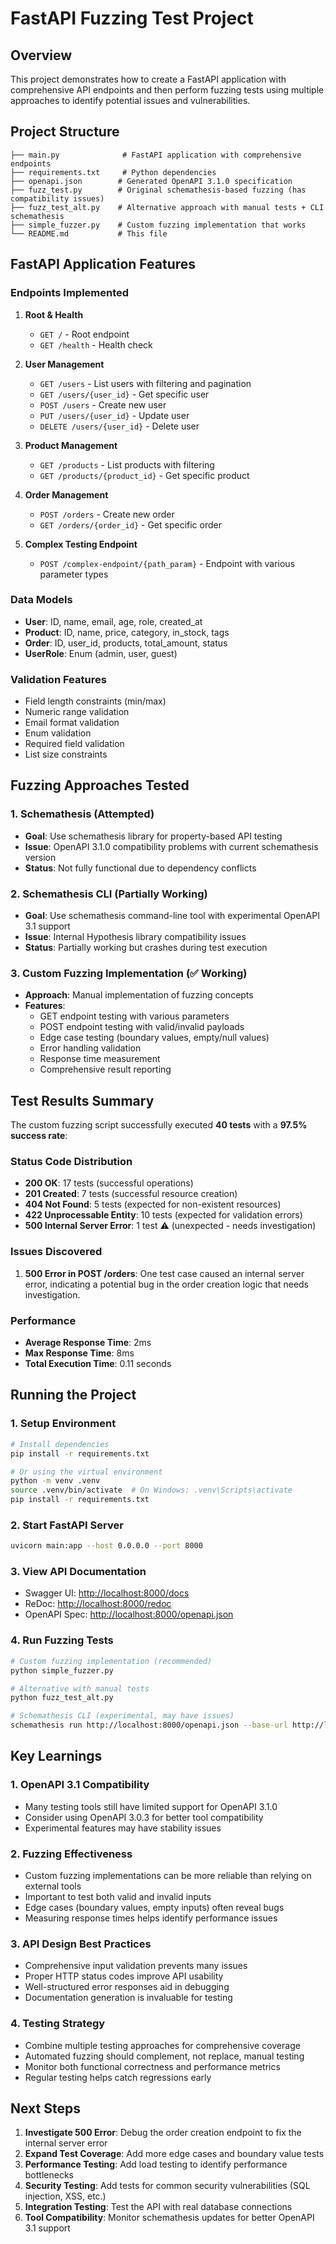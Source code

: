 # FastAPI Fuzzing Test Project

## Overview

This project demonstrates how to create a FastAPI application with comprehensive API endpoints and then perform fuzzing tests using multiple approaches to identify potential issues and vulnerabilities.

## Project Structure

```
├── main.py              # FastAPI application with comprehensive endpoints
├── requirements.txt     # Python dependencies
├── openapi.json        # Generated OpenAPI 3.1.0 specification
├── fuzz_test.py        # Original schemathesis-based fuzzing (has compatibility issues)
├── fuzz_test_alt.py    # Alternative approach with manual tests + CLI schemathesis
├── simple_fuzzer.py    # Custom fuzzing implementation that works
└── README.md           # This file
```

## FastAPI Application Features

### Endpoints Implemented

1. **Root & Health**
   - `GET /` - Root endpoint
   - `GET /health` - Health check

2. **User Management**
   - `GET /users` - List users with filtering and pagination
   - `GET /users/{user_id}` - Get specific user
   - `POST /users` - Create new user
   - `PUT /users/{user_id}` - Update user
   - `DELETE /users/{user_id}` - Delete user

3. **Product Management**
   - `GET /products` - List products with filtering
   - `GET /products/{product_id}` - Get specific product

4. **Order Management**
   - `POST /orders` - Create new order
   - `GET /orders/{order_id}` - Get specific order

5. **Complex Testing Endpoint**
   - `POST /complex-endpoint/{path_param}` - Endpoint with various parameter types

### Data Models

- **User**: ID, name, email, age, role, created_at
- **Product**: ID, name, price, category, in_stock, tags
- **Order**: ID, user_id, products, total_amount, status
- **UserRole**: Enum (admin, user, guest)

### Validation Features

- Field length constraints (min/max)
- Numeric range validation
- Email format validation
- Enum validation
- Required field validation
- List size constraints

## Fuzzing Approaches Tested

### 1. Schemathesis (Attempted)

- **Goal**: Use schemathesis library for property-based API testing
- **Issue**: OpenAPI 3.1.0 compatibility problems with current schemathesis version
- **Status**: Not fully functional due to dependency conflicts

### 2. Schemathesis CLI (Partially Working)

- **Goal**: Use schemathesis command-line tool with experimental OpenAPI 3.1 support
- **Issue**: Internal Hypothesis library compatibility issues
- **Status**: Partially working but crashes during test execution

### 3. Custom Fuzzing Implementation (✅ Working)

- **Approach**: Manual implementation of fuzzing concepts
- **Features**:
  - GET endpoint testing with various parameters
  - POST endpoint testing with valid/invalid payloads
  - Edge case testing (boundary values, empty/null values)
  - Error handling validation
  - Response time measurement
  - Comprehensive result reporting

## Test Results Summary

The custom fuzzing script successfully executed **40 tests** with a **97.5% success rate**:

### Status Code Distribution

- **200 OK**: 17 tests (successful operations)
- **201 Created**: 7 tests (successful resource creation)
- **404 Not Found**: 5 tests (expected for non-existent resources)
- **422 Unprocessable Entity**: 10 tests (expected for validation errors)
- **500 Internal Server Error**: 1 test ⚠️ (unexpected - needs investigation)

### Issues Discovered

1. **500 Error in POST /orders**: One test case caused an internal server error, indicating a potential bug in the order creation logic that needs investigation.

### Performance

- **Average Response Time**: 2ms
- **Max Response Time**: 8ms
- **Total Execution Time**: 0.11 seconds

## Running the Project

### 1. Setup Environment

```bash
# Install dependencies
pip install -r requirements.txt

# Or using the virtual environment
python -m venv .venv
source .venv/bin/activate  # On Windows: .venv\Scripts\activate
pip install -r requirements.txt
```

### 2. Start FastAPI Server

```bash
uvicorn main:app --host 0.0.0.0 --port 8000
```

### 3. View API Documentation

- Swagger UI: <http://localhost:8000/docs>
- ReDoc: <http://localhost:8000/redoc>
- OpenAPI Spec: <http://localhost:8000/openapi.json>

### 4. Run Fuzzing Tests

```bash
# Custom fuzzing implementation (recommended)
python simple_fuzzer.py

# Alternative with manual tests
python fuzz_test_alt.py

# Schemathesis CLI (experimental, may have issues)
schemathesis run http://localhost:8000/openapi.json --base-url http://localhost:8000 --experimental=openapi-3.1
```

## Key Learnings

### 1. OpenAPI 3.1 Compatibility

- Many testing tools still have limited support for OpenAPI 3.1.0
- Consider using OpenAPI 3.0.3 for better tool compatibility
- Experimental features may have stability issues

### 2. Fuzzing Effectiveness

- Custom fuzzing implementations can be more reliable than relying on external tools
- Important to test both valid and invalid inputs
- Edge cases (boundary values, empty inputs) often reveal bugs
- Measuring response times helps identify performance issues

### 3. API Design Best Practices

- Comprehensive input validation prevents many issues
- Proper HTTP status codes improve API usability
- Well-structured error responses aid in debugging
- Documentation generation is invaluable for testing

### 4. Testing Strategy

- Combine multiple testing approaches for comprehensive coverage
- Automated fuzzing should complement, not replace, manual testing
- Monitor both functional correctness and performance metrics
- Regular testing helps catch regressions early

## Next Steps

1. **Investigate 500 Error**: Debug the order creation endpoint to fix the internal server error
2. **Expand Test Coverage**: Add more edge cases and boundary value tests
3. **Performance Testing**: Add load testing to identify performance bottlenecks
4. **Security Testing**: Add tests for common security vulnerabilities (SQL injection, XSS, etc.)
5. **Integration Testing**: Test the API with real database connections
6. **Tool Compatibility**: Monitor schemathesis updates for better OpenAPI 3.1 support
